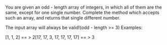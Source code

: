 You are given an odd - length array of integers, in which all of them are the same, except for one single number.
Complete the method which accepts such an array, and returns that single different number. 

The input array will always be valid!(odd - length >= 3)
Examples:

[1, 1, 2] == > 2[17, 17, 3, 17, 17, 17, 17] == > 3
 